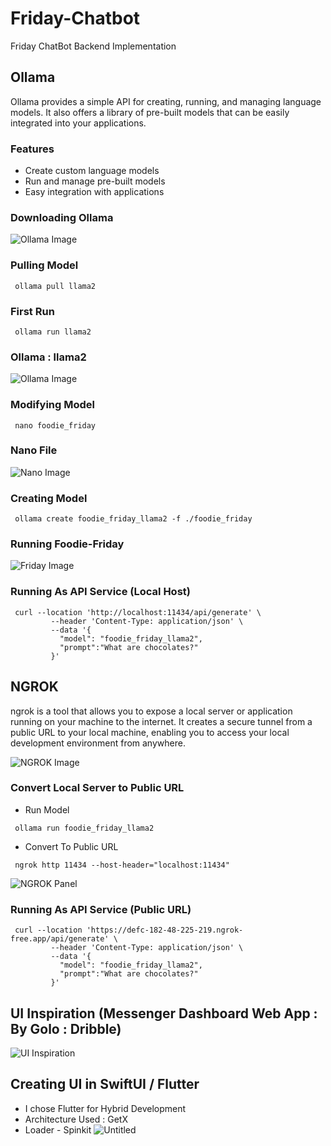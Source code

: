 # Friday-Chatbot

Friday ChatBot Backend Implementation

## Ollama

Ollama provides a simple API for creating, running, and managing language models. It also offers a library of pre-built models that can be easily integrated into your applications.

### Features
- Create custom language models
- Run and manage pre-built models
- Easy integration with applications


### Downloading Ollama
![Ollama Image](https://github.com/TheAppWizard/Friday-Chatbot/assets/70090469/0f6e463e-dc16-46df-928c-ea40f5ed90b3)

### Pulling Model 
```terminal
 ollama pull llama2
```


### First Run
```terminal
 ollama run llama2
```


### Ollama : llama2
![Ollama Image](https://github.com/TheAppWizard/Friday-Chatbot/assets/70090469/862ef660-ef32-4bf0-af72-98873b4138e8)


### Modifying Model
```terminal
 nano foodie_friday
```

### Nano File
![Nano Image](https://github.com/TheAppWizard/Friday-Chatbot/assets/70090469/2f05b7a3-379f-4da8-a63e-e6956fca7c4e)


### Creating Model
```terminal
 ollama create foodie_friday_llama2 -f ./foodie_friday
```

### Running Foodie-Friday
![Friday Image](https://github.com/TheAppWizard/Friday-Chatbot/assets/70090469/aa247bcb-b8ec-4a18-abb9-da2b6b5d591a)


### Running As API Service (Local Host)
```curl
 curl --location 'http://localhost:11434/api/generate' \
         --header 'Content-Type: application/json' \
         --data '{
           "model": "foodie_friday_llama2",
           "prompt":"What are chocolates?"
         }'
```

## NGROK 
ngrok is a tool that allows you to expose a local server or application running on your machine to the internet. It creates a secure tunnel from a public URL to your local machine, enabling you to access your local development environment from anywhere.

![NGROK Image](https://github.com/TheAppWizard/Friday-Chatbot/assets/70090469/6db6863e-f2d4-4a46-8454-057c053d936d)



### Convert Local Server to Public URL
- Run Model
```terminal
 ollama run foodie_friday_llama2
```

- Convert To Public URL
```terminal
 ngrok http 11434 --host-header="localhost:11434"
```

![NGROK Panel](https://github.com/TheAppWizard/Friday-Chatbot/assets/70090469/8071c54f-39a1-43b0-b811-eaa83d30005c)



### Running As API Service (Public URL)
```curl
 curl --location 'https://defc-182-48-225-219.ngrok-free.app/api/generate' \
         --header 'Content-Type: application/json' \
         --data '{
           "model": "foodie_friday_llama2",
           "prompt":"What are chocolates?"
         }'
```

## UI Inspiration (Messenger Dashboard Web App : By Golo : Dribble)
![UI Inspiration](https://github.com/TheAppWizard/Friday-Chatbot/assets/70090469/cc97ae3b-e80b-4042-8eed-3c81b6ba651a)





## Creating UI in SwiftUI / Flutter 
- I chose Flutter for Hybrid Development
- Architecture Used : GetX
- Loader - Spinkit
![Untitled](https://github.com/TheAppWizard/Friday-Chatbot/assets/70090469/1583792b-9411-4d2b-bc9c-b3ce4bb63ec5)



